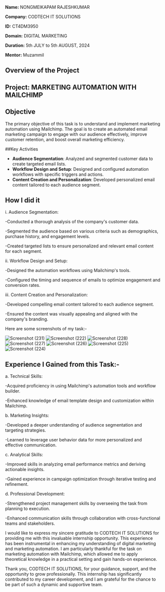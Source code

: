 **Name:** NONGMEIKAPAM RAJESHKUMAR

**Company:** CODTECH IT SOLUTIONS

**ID:** CT4DM3950

**Domain:** DIGITAL MARKETING

**Duration:** 5th JULY to 5th AUGUST, 2024

**Mentor:** Muzammil


## Overview of the Project

## Project: MARKETING AUTOMATION WITH MAILCHIMP

## Objective
The primary objective of this task is to understand and implement marketing automation using Mailchimp. The goal is to create an automated email marketing campaign to engage with our audience effectively, improve customer retention, and boost overall marketing efficiency.

##Key Activities
- **Audience Segmentation**: Analyzed and segmented customer data to create targeted email lists.
- **Workflow Design and Setup**: Designed and configured automation workflows with specific triggers and actions.
- **Content Creation and Personalization**: Developed personalized email content tailored to each audience segment.

 ## How I did it
  
  i. Audience Segmentation:

-Conducted a thorough analysis of the company's customer data.

-Segmented the audience based on various criteria such as demographics, purchase history, and engagement levels.

-Created targeted lists to ensure personalized and relevant email content for each segment.


ii. Workflow Design and Setup:

-Designed the automation workflows using Mailchimp's tools.

-Configured the timing and sequence of emails to optimize engagement and conversion rates.


iii. Content Creation and Personalization:

-Developed compelling email content tailored to each audience segment.

-Ensured the content was visually appealing and aligned with the company's branding.

Here are some screenshots of my task:-

![Screenshot (231)](https://github.com/user-attachments/assets/e26c663d-e9ec-47cc-9571-9e00dbecdc76)
![Screenshot (222)](https://github.com/user-attachments/assets/e8e00c26-76a6-4e59-b000-312acf6751ca)
![Screenshot (228)](https://github.com/user-attachments/assets/1d08bae6-e188-49a3-8a3b-17eaeded81cc)
![Screenshot (227)](https://github.com/user-attachments/assets/e9cfceb8-779a-4f23-b639-d70c80441a73)
![Screenshot (226)](https://github.com/user-attachments/assets/9471afe4-67fa-447d-9b32-3cea4239f614)
![Screenshot (225)](https://github.com/user-attachments/assets/0c08a1d6-07b6-4193-b770-e4b606901aa7)
![Screenshot (224)](https://github.com/user-attachments/assets/b2d53221-240e-44bb-bcfb-d8d5a7caf48c)

## Experience I Gained from this Task:-

a. Technical Skills:

-Acquired proficiency in using Mailchimp's automation tools and workflow builder.

-Enhanced knowledge of email template design and customization within Mailchimp.

b. Marketing Insights:

-Developed a deeper understanding of audience segmentation and targeting strategies.

-Learned to leverage user behavior data for more personalized and effective communication.

c. Analytical Skills:

-Improved skills in analyzing email performance metrics and deriving actionable insights.

-Gained experience in campaign optimization through iterative testing and refinement.

d. Professional Development:

-Strengthened project management skills by overseeing the task from planning to execution.

-Enhanced communication skills through collaboration with cross-functional teams and stakeholders.



I would like to express my sincere gratitude to CODTECH IT SOLUTIONS for providing me with this invaluable internship opportunity. This experience has been instrumental in enhancing my understanding of digital marketing and marketing automation. I am particularly thankful for the task on marketing automation with Mailchimp, which allowed me to apply theoretical knowledge in a practical setting and gain hands-on experience.

Thank you, CODTECH IT SOLUTIONS, for your guidance, support, and the opportunity to grow professionally. This internship has significantly contributed to my career development, and I am grateful for the chance to be part of such a dynamic and supportive team.
